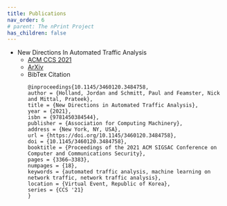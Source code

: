 ```yaml
---
title: Publications
nav_order: 6
# parent: The nPrint Project
has_children: false
---
```


* New Directions In Automated Traffic Analysis
   - [ACM CCS 2021](https://dl.acm.org/doi/abs/10.1145/3460120.3484758)
   - [ArXiv](https://arxiv.org/pdf/2008.02695.pdf)
   - BibTex Citation
      ```
      @inproceedings{10.1145/3460120.3484758,
      author = {Holland, Jordan and Schmitt, Paul and Feamster, Nick and Mittal, Prateek},
      title = {New Directions in Automated Traffic Analysis},
      year = {2021},
      isbn = {9781450384544},
      publisher = {Association for Computing Machinery},
      address = {New York, NY, USA},
      url = {https://doi.org/10.1145/3460120.3484758},
      doi = {10.1145/3460120.3484758},
      booktitle = {Proceedings of the 2021 ACM SIGSAC Conference on Computer and Communications Security},
      pages = {3366–3383},
      numpages = {18},
      keywords = {automated traffic analysis, machine learning on network traffic, network traffic analysis},
      location = {Virtual Event, Republic of Korea},
      series = {CCS '21}
      }
      ```
